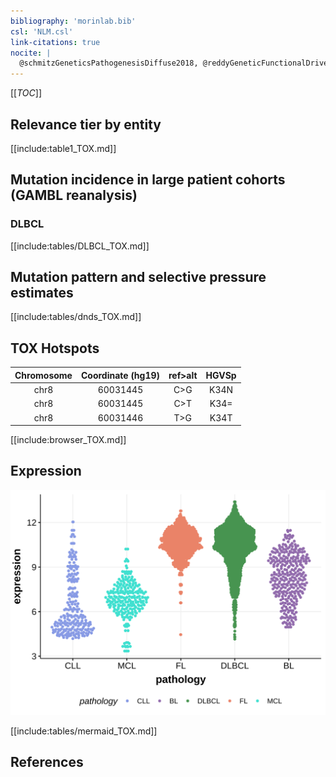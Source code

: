 ```yaml
---
bibliography: 'morinlab.bib'
csl: 'NLM.csl'
link-citations: true
nocite: |
  @schmitzGeneticsPathogenesisDiffuse2018, @reddyGeneticFunctionalDrivers2017, @chapuyMolecularSubtypesDiffuse2018, @hubschmannMutationalMechanismsShaping2021, 
---
```

[[_TOC_]]


## Relevance tier by entity

[[include:table1_TOX.md]]

## Mutation incidence in large patient cohorts (GAMBL reanalysis)

### DLBCL
[[include:tables/DLBCL_TOX.md]]

## Mutation pattern and selective pressure estimates

[[include:tables/dnds_TOX.md]]

## TOX Hotspots

| Chromosome |Coordinate (hg19) | ref>alt | HGVSp | 
 | :---:| :---: | :--: | :---: |
| chr8 | 60031445 | C>G | K34N |
| chr8 | 60031445 | C>T | K34= |
| chr8 | 60031446 | T>G | K34T |

[[include:browser_TOX.md]]

## Expression
![](images/gene_expression/TOX_by_pathology.svg)
<!-- ORIGIN: reddyGeneticFunctionalDrivers2017 -->
<!-- DLBCL: reddyGeneticFunctionalDrivers2017 -->

[[include:tables/mermaid_TOX.md]]

## References

